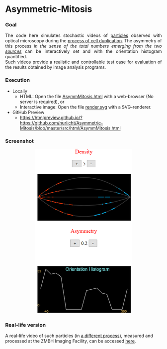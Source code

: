 # Asymmetric-Mitosis

### Goal
<p align="justify">
The code here simulates stochastic videos of <a href="https://en.wikipedia.org/wiki/Microtubule_plus-end_tracking_protein">particles</a> observed with optical microscopy during the <a href="https://en.wikipedia.org/wiki/Mitosis">process of cell duplication</a>.
The asymmetry of this process <i>in the sense of the total numbers emerging from the two <a href="https://en.wikipedia.org/wiki/Microtubule_organizing_center">sources</a></i> can be interactively set and with the orientation histogram quantified.
<br />
Such videos provide a realistic and controllable test case for evaluation of the results obtained by image analysis programs.

### Execution
 - Locally
   - HTML: Open the file [AsymmMitosis.html](./src/html/AsymmMitosis.html) with a web-browser (No server is required), or
   - Interactive image: Open the file [render.svg](./assets//render.svg) with a SVG-renderer.
- GitHub Preview
    - https://htmlpreview.github.io/?https://github.com/nurlicht/Asymmetric-Mitosis/blob/master/src/html/AsymmMitosis.html

### Screenshot
<p align = "center">
    <img src="./assets/mitosis.png"></img>
</p>

### Real-life version
A real-life video of such particles (in <a href="https://en.wikipedia.org/wiki/Interphase">a different process</a>), measured and processed at the ZMBH Imaging Facility, can be accessed <a href="./MT_13.gif">here</a>.
</p>